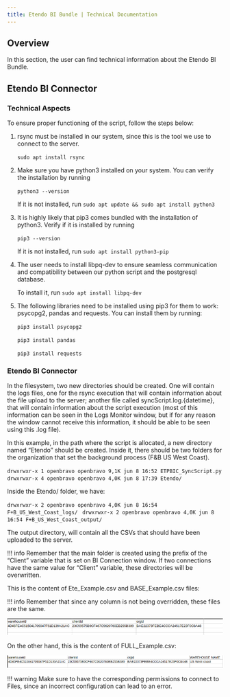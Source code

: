 ```yaml
---
title: Etendo BI Bundle | Technical Documentation
---
```

## Overview

In this section, the user can find technical information about the Etendo BI Bundle.

## Etendo BI Connector

### Technical Aspects

To ensure proper functioning of the script, follow the steps below:

1. rsync must be installed in our system, since this is the tool we use to connect to the server.

    `sudo apt install rsync`


2. Make sure you have python3 installed on your system. You can verify the installation by running

    `python3 --version`

    If it is not installed, run `sudo apt update && sudo apt install python3`

3. It is highly likely that pip3 comes bundled with the installation of python3. Verify if it is installed by running 

    `pip3 --version`

    If it is not installed, run `sudo apt install python3-pip
    `

4. The user needs to install libpq-dev to ensure seamless communication and compatibility between our python script and the postgresql database.

    To install it, run `sudo apt install libpq-dev`

5. The following libraries need to be installed using pip3 for them to work: psycopg2, pandas and requests. You can install them by running:

    `pip3 install psycopg2`

    `pip3 install pandas`

    `pip3 install requests`

### Etendo BI Connector

In the filesystem, two new directories should be created. One will contain the logs files, one for the rsync execution that will contain information about the file upload to the server; another file called syncScript.log.{datetime}, that will contain information about the script execution (most of this information can be seen in the Logs Monitor window, but if for any reason the window cannot receive this information, it should be able to be seen using this .log file).

In this example, in the path where the script is allocated, a new directory named “Etendo” should be created. Inside it, there should be two folders for the organization that set the background process (F&B US West Coast).

`drwxrwxr-x 1 openbravo openbravo 9,1K jun 8 16:52 ETPBIC_SyncScript.py
`
`drwxrwxr-x 4 openbravo openbravo 4,0K jun 8 17:39 Etendo/
`

Inside the Etendo/ folder, we have:

`drwxrwxr-x 2 openbravo openbravo 4,0K jun 8 16:54 F+B_US_West_Coast_logs/
`
`drwxrwxr-x 2 openbravo openbravo 4,0K jun 8 16:54 F+B_US_West_Coast_output/
`

The output directory, will contain all the CSVs that should have been uploaded to the server.

!!! info
    Remember that the main folder is created using the prefix of the “Client” variable that is set on BI Connection window. If two connections have the same value for “Client” variable, these directories will be overwritten.


This is the content of Ete\_Example.csv and BASE\_Example.csv files: 

!!! info
    Remember that since any column is not being overridden, these files are the same. 


![](/assets/drive/Y4E0AENgxCWmVoMCapDwvyeO4C0sALvcF7SFWvbxeT5GPcThHq0EgmN1avZxkVhNjWqYYa8phTQ_cnA-RBn1P8-DmePbVoOoN9qTb1uk1kAFG9ccvM2nCxVcHBRpom4t_4SlZkJYdzZX9JtTyEY5Qlg.png)

On the other hand, this is the content of FULL\_Example.csv:

![](/assets/drive/BAPACrYCcoprIrjoMndmxL7d7u1GFOS32ZZMCBXS3S6DsRdZpDRPgRblzPKMTlM2b1QTFLf2mgy7w4LaI_bFnNc9-AwGsl78PIlqpD4o0YkTsXO-qp6h9fFR392DYJRqvZfvefs-hLLbGE04vvU8OoU.png)

!!! warning
    Make sure to have the corresponding permissions to connect to Files, since an incorrect configuration can lead to an error.